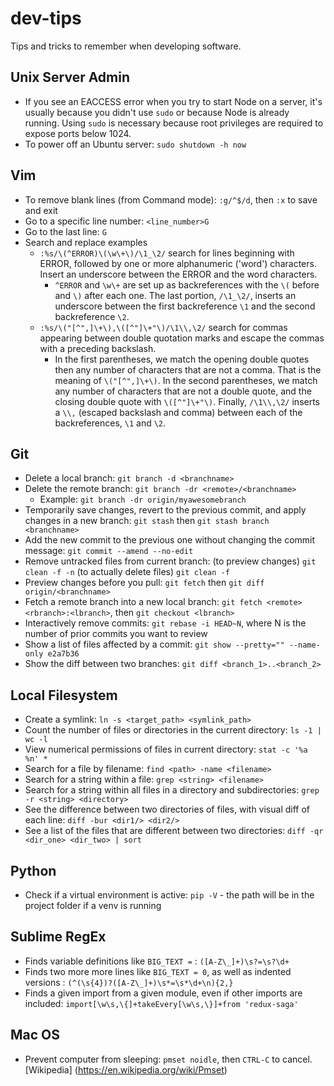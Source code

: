 # dev-tips
Tips and tricks to remember when developing software.

## Unix Server Admin
* If you see an EACCESS error when you try to start Node on a server, it's usually because you didn't use `sudo` or because Node is already running. Using `sudo` is necessary because root privileges are required to expose ports below 1024.
* To power off an Ubuntu server: `sudo shutdown -h now`

## Vim
* To remove blank lines (from Command mode): `:g/^$/d`, then `:x` to save and exit
* Go to a specific line number: `<line_number>G`
* Go to the last line: `G`
* Search and replace examples
  * `:%s/\(^ERROR)\(\w\+\)/\1_\2/` search for lines beginning with ERROR, followed by one or more alphanumeric ('word') characters. Insert an underscore between the ERROR and the word characters.
    * `^ERROR` and `\w\+` are set up as backreferences with the `\(` before and `\)` after each one. The last portion, `/\1_\2/`, inserts an underscore between the first backreference `\1` and the second backreference `\2`.
  * `:%s/\("[^",]\+\),\([^"]\+"\)/\1\\,\2/` search for commas appearing between double quotation marks and escape the commas with a preceding backslash.
    * In the first parentheses, we match the opening double quotes then any number of characters that are not a comma. That is the meaning of `\("[^",]\+\)`. In the second parentheses, we match any number of characters that are not a double quote, and the closing double quote with `\([^"]\+"\)`. Finally, `/\1\\,\2/` inserts a `\\,` (escaped backslash and comma) between each of the backreferences, `\1` and `\2`.

## Git
* Delete a local branch: `git branch -d <branchname>`
* Delete the remote branch: `git branch -dr <remote>/<branchname>`
  * Example: `git branch -dr origin/myawesomebranch`
* Temporarily save changes, revert to the previous commit, and apply changes in a new branch: `git stash` then `git stash branch <branchname>`
* Add the new commit to the previous one without changing the commit message: `git commit --amend --no-edit`
* Remove untracked files from current branch: (to preview changes) `git clean -f -n` (to actually delete files) `git clean -f`
* Preview changes before you pull: `git fetch` then `git diff origin/<branchname>`
* Fetch a remote branch into a new local branch: `git fetch <remote> <rbranch>:<lbranch>`, then `git checkout <lbranch>`
* Interactively remove commits: `git rebase -i HEAD~N`, where N is the number of prior commits you want to review
* Show a list of files affected by a commit: `git show --pretty="" --name-only e2a7b36`
* Show the diff between two branches: `git diff <branch_1>..<branch_2>`

## Local Filesystem
* Create a symlink: `ln -s <target_path> <symlink_path>`
* Count the number of files or directories in the current directory: `ls -1 | wc -l`
* View numerical permissions of files in current directory: `stat -c '%a %n' *`
* Search for a file by filename: `find <path> -name <filename>`
* Search for a string within a file: `grep <string> <filename>`
* Search for a string within all files in a directory and subdirectories: `grep -r <string> <directory>`
* See the difference between two directories of files, with visual diff of each line: `diff -bur <dir1/> <dir2/>`
* See a list of the files that are different between two directories: `diff -qr <dir_one> <dir_two> | sort`

## Python
* Check if a virtual environment is active: `pip -V` - the path will be in the project folder if a venv is running

## Sublime RegEx
* Finds variable definitions like `BIG_TEXT =` : `([A-Z\_]+)\s?=\s?\d+`
* Finds two more more lines like `BIG_TEXT = 0`, as well as indented versions : `(^(\s{4})?([A-Z\_]+)\s*=\s*\d+\n){2,}`
* Finds a given import from a given module, even if other imports are included: `import[\w\s,\{]+takeEvery[\w\s,\}]+from 'redux-saga'`

## Mac OS
* Prevent computer from sleeping: `pmset noidle`, then `CTRL-C` to cancel. [Wikipedia] (https://en.wikipedia.org/wiki/Pmset)
